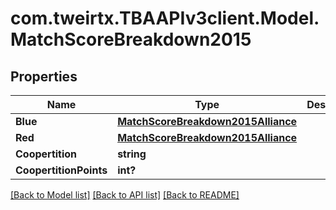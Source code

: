 
# com.tweirtx.TBAAPIv3client.Model.MatchScoreBreakdown2015

## Properties

Name | Type | Description | Notes
------------ | ------------- | ------------- | -------------
**Blue** | [**MatchScoreBreakdown2015Alliance**](MatchScoreBreakdown2015Alliance.md) |  | [optional] 
**Red** | [**MatchScoreBreakdown2015Alliance**](MatchScoreBreakdown2015Alliance.md) |  | [optional] 
**Coopertition** | **string** |  | [optional] 
**CoopertitionPoints** | **int?** |  | [optional] 

[[Back to Model list]](../README.md#documentation-for-models)
[[Back to API list]](../README.md#documentation-for-api-endpoints)
[[Back to README]](../README.md)

